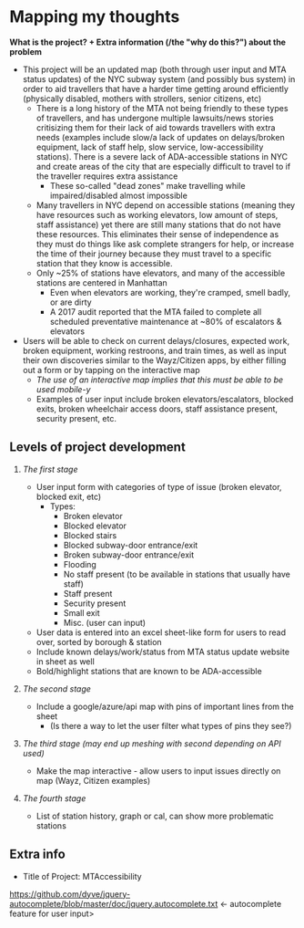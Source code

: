 # Mapping my thoughts

**What is the project? + Extra information (/the "why do this?") about the problem**
- This project will be an updated map (both through user input and MTA status updates) of the NYC subway system (and possibly bus system) in order to aid travellers that have a harder time getting around efficiently (physically disabled, mothers with strollers, senior citizens, etc)
    - There is a long history of the MTA not being friendly to these types of travellers, and has undergone multiple lawsuits/news stories critisizing them for their lack of aid towards travellers with extra needs (examples include slow/a lack of updates on delays/broken equipment, lack of staff help, slow service, low-accessibility stations). There is a severe lack of ADA-accessible stations in NYC and create areas of the city that are especially difficult to travel to if the traveller requires extra assistance
        - These so-called "dead zones" make travelling while impaired/disabled almost impossible
    - Many travellers in NYC depend on accessible stations (meaning they have resources such as working elevators, low amount of steps, staff assistance) yet there are still many stations that do not have these resources. This eliminates their sense of independence as they must do things like ask complete strangers for help, or increase the time of their journey because they must travel to a specific station that they know is accessible.
    - Only ~25% of stations have elevators, and many of the accessible stations are centered in Manhattan
        - Even when elevators are working, they're cramped, smell badly, or are dirty
        - A 2017 audit reported that the MTA failed to complete all scheduled preventative maintenance at ~80% of escalators & elevators
- Users will be able to check on current delays/closures, expected work, broken equipment, working restroons, and train times, as well as input their own discoveries similar to the Wayz/Citizen apps, by either filling out a form or by tapping on the interactive map
    - *The use of an interactive map implies that this must be able to be used mobile-y*
    - Examples of user input include broken elevators/escalators, blocked exits, broken wheelchair access doors, staff assistance present, security present, etc.


## Levels of project development
1. *The first stage*
    - User input form with categories of type of issue (broken elevator, blocked exit, etc)
        - Types:
            - Broken elevator
            - Blocked elevator
            - Blocked stairs
            - Blocked subway-door entrance/exit
            - Broken subway-door entrance/exit
            - Flooding
            - No staff present (to be available in stations that usually have staff)
            - Staff present
            - Security present
            - Small exit
            - Misc. (user can input)
    - User data is entered into an excel sheet-like form for users to read over, sorted by borough & station
    - Include known delays/work/status from MTA status update website in sheet as well
    - Bold/highlight stations that are known to be ADA-accessible

2. *The second stage*
    - Include a google/azure/api map with pins of important lines from the sheet
        - (Is there a way to let the user filter what types of pins they see?)

3. *The third stage (may end up meshing with second depending on API used)*
    - Make the map interactive - allow users to input issues directly on map (Wayz, Citizen examples)

4. *The fourth stage*
    - List of station history, graph or cal, can show more problematic stations
    

## Extra info
- Title of Project: MTAccessibility

https://github.com/dyve/jquery-autocomplete/blob/master/doc/jquery.autocomplete.txt <- autocomplete feature for user input>